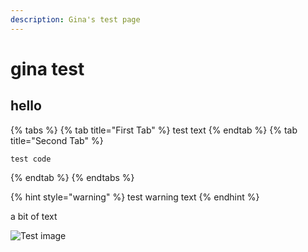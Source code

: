 ```yaml
---
description: Gina's test page
---
```


# gina test

## hello

{% tabs %}
{% tab title="First Tab" %}
test
text
{% endtab %}
{% tab title="Second Tab" %}
```buildoutcfg
test code
```
{% endtab %}
{% endtabs %}

{% hint style="warning" %}
test warning text
{% endhint %}

a bit of text

![Test image](/.gitbook/assets/domains.png)